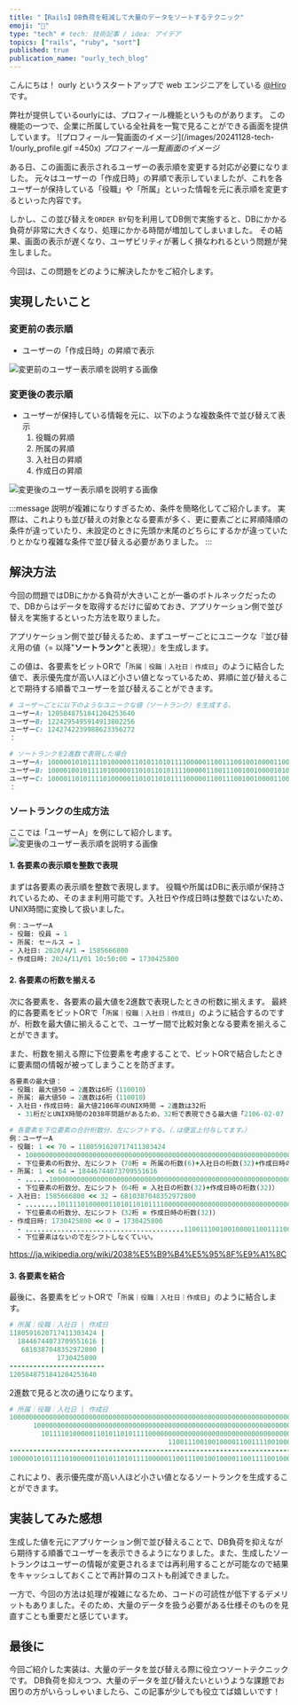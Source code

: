 ```yaml
---
title: "【Rails】DB負荷を軽減して大量のデータをソートするテクニック"
emoji: "🚀"
type: "tech" # tech: 技術記事 / idea: アイデア
topics: ["rails", "ruby", "sort"]
published: true
publication_name: "ourly_tech_blog"
---
```

こんにちは！
ourly というスタートアップで web エンジニアをしている [@Hiro](https://x.com/hirox1206x)です。

弊社が提供しているourlyには、プロフィール機能というものがあります。
この機能の一つで、企業に所属している全社員を一覧で見ることができる画面を提供しています。
![プロフィール一覧画面のイメージ](/images/20241128-tech-1/ourly_profile.gif =450x)
*プロフィール一覧画面のイメージ*

ある日、この画面に表示されるユーザーの表示順を変更する対応が必要になりました。
元々はユーザーの「作成日時」の昇順で表示していましたが、これを各ユーザーが保持している「役職」や「所属」といった情報を元に表示順を変更するといった内容です。

しかし、この並び替えを`ORDER BY`句を利用してDB側で実施すると、DBにかかる負荷が非常に大きくなり、処理にかかる時間が増加してしまいました。
その結果、画面の表示が遅くなり、ユーザビリティが著しく損なわれるという問題が発生しました。

今回は、この問題をどのように解決したかをご紹介します。

## 実現したいこと
### 変更前の表示順
- ユーザーの「作成日時」の昇順で表示

![変更前のユーザー表示順を説明する画像](/images/20241128-tech-1/sort_before.png)

### 変更後の表示順
- ユーザーが保持している情報を元に、以下のような複数条件で並び替えて表示
  1. 役職の昇順
  2. 所属の昇順
  3. 入社日の昇順
  4. 作成日の昇順

![変更後のユーザー表示順を説明する画像](/images/20241128-tech-1/sort_after.png)

:::message
説明が複雑になりすぎるため、条件を簡略化してご紹介します。
実際は、これよりも並び替えの対象となる要素が多く、更に要素ごとに昇順降順の条件が違っていたり、未設定のときに先頭か末尾のどちらにするかが違っていたりとかなり複雑な条件で並び替える必要がありました。
:::

## 解決方法
今回の問題ではDBにかかる負荷が大きいことが一番のボトルネックだったので、DBからはデータを取得するだけに留めておき、アプリケーション側で並び替えを実施するといった方法を取りました。

アプリケーション側で並び替えるため、まずユーザーごとにユニークな『並び替え用の値（= 以降"**ソートランク**"と表現）』を生成します。

この値は、各要素をビットORで「`所属｜役職｜入社日｜作成日`」のように結合した値で、表示優先度が高い人ほど小さい値となっているため、昇順に並び替えることで期待する順番でユーザーを並び替えることができます。

```ruby
# ユーザーごとに以下のようなユニークな値（ソートランク）を生成する。
ユーザーA: 1205848751841204253640
ユーザーB: 1224295495914913802256
ユーザーC: 1242742239988623356272
：

# ソートランクを2進数で表現した場合
ユーザーA: 10000010101111010000011010110101111000001100111001001000011001111001000
ユーザーB: 10000100101111010000011010110101111000001100111001001000010100000010000
ユーザーC: 10000110101111010000011010110101111000001100111001001000011000101110000
：
```

### ソートランクの生成方法
ここでは「ユーザーA」を例にして紹介します。
![変更後のユーザー表示順を説明する画像](/images/20241128-tech-1/userA.png)

#### 1. 各要素の表示順を整数で表現
まずは各要素の表示順を整数で表現します。
役職や所属はDBに表示順が保持されているため、そのまま利用可能です。入社日や作成日時は整数ではないため、UNIX時間に変換して扱いました。

```ruby
例：ユーザーA
- 役職: 役員 → 1
- 所属: セールス → 1
- 入社日: 2020/4/1 → 1585666800
- 作成日時: 2024/11/01 10:50:00 → 1730425800
```

#### 2. 各要素の桁数を揃える
次に各要素を、各要素の最大値を2進数で表現したときの桁数に揃えます。
最終的に各要素をビットORで「`所属｜役職｜入社日｜作成日`」のように結合するのですが、桁数を最大値に揃えることで、ユーザー間で比較対象となる要素を揃えることができます。

また、桁数を揃える際に下位要素を考慮することで、ビットORで結合したときに要素間の情報が被ってしまうことを防ぎます。

```ruby
各要素の最大値：
- 役職: 最大値50 → 2進数は6桁（110010）
- 所属: 最大値50 → 2進数は6桁（110010）
- 入社日・作成日時: 最大値2106年のUNIX時間 → 2進数は32桁
  - 31桁だとUNIX時間の2038年問題があるため、32桁で表現できる最大値「2106-02-07 15:28:15」を上限としました。

# 各要素を下位要素の合計桁数分、左にシフトする。（.は便宜上付与してます。）
例：ユーザーA
- 役職: 1 << 70 → 1180591620717411303424
  - 10000000000000000000000000000000000000000000000000000000000000000000000
  - 下位要素の桁数分、左にシフト（70桁 = 所属の桁数(6)+入社日の桁数(32)+作成日時の桁数(32)）
- 所属: 1 << 64 → 18446744073709551616
  - ......10000000000000000000000000000000000000000000000000000000000000000
  - 下位要素の桁数分、左にシフト（64桁 = 入社日の桁数(32)+作成日時の桁数(32)）
- 入社日: 1585666800 << 32 → 6810387048352972800
  - ........101111010000011010110101111000000000000000000000000000000000000
  - 下位要素の桁数分、左にシフト（32桁 = 作成日時の桁数(32)）
- 作成日時: 1730425800 << 0 → 1730425800
  - ........................................1100111001001000011001111001000
  - 下位要素はないので左シフトしなくていい。
```
https://ja.wikipedia.org/wiki/2038%E5%B9%B4%E5%95%8F%E9%A1%8C

#### 3. 各要素を結合
最後に、各要素をビットORで「`所属｜役職｜入社日｜作成日`」のように結合します。

```ruby
# 所属｜役職｜入社日 | 作成日
1180591620717411303424 |
  18446744073709551616 |
   6810387048352972800 |
            1730425800
------------------------
1205848751841204253640
```

2進数で見ると次の通りになります。

```ruby
# 所属｜役職｜入社日 | 作成日
10000000000000000000000000000000000000000000000000000000000000000000000 |
      10000000000000000000000000000000000000000000000000000000000000000 |
        101111010000011010110101111000000000000000000000000000000000000 |
                                        1100111001001000011001111001000
-------------------------------------------------------------------------
10000010101111010000011010110101111000001100111001001000011001111001000
```

これにより、表示優先度が高い人ほど小さい値となるソートランクを生成することができます。

## 実装してみた感想
生成した値を元にアプリケーション側で並び替えることで、DB負荷を抑えながら期待する順番でユーザーを表示できるようになりました。また、生成したソートランクはユーザーの情報が変更されるまでは再利用することが可能なので結果をキャッシュしておくことで再計算のコストも削減できました。

一方で、今回の方法は処理が複雑になるため、コードの可読性が低下するデメリットもありました。そのため、大量のデータを扱う必要がある仕様そのものを見直すことも重要だと感じています。

## 最後に
今回ご紹介した実装は、大量のデータを並び替える際に役立つソートテクニックです。
DB負荷を抑えつつ、大量のデータを並び替えたいというような課題でお困りの方がいらっしゃいましたら、この記事が少しでも役立てば嬉しいです！
